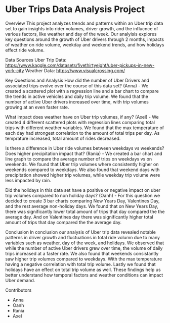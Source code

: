 # Uber Trips Data Analysis Project 

Overview
  This project analyzes trends and patterns within an Uber trip data set to gain insights into rider volumes, driver growth, and the influcnce of various factors, like weather and day of the week. Our analyisis explores key questions around the growth of Uber drivers through 2 months, impacts of weather on ride volume, weekday and weekend trends, and how holidays effect ride volume. 

Data Sources 
  Uber Trip Data: https://www.kaggle.com/datasets/fivethirtyeight/uber-pickups-in-new-york-city
  Weather Data: https://www.visualcrossing.com/

Key Questions and Analysis 
  How did the number of Uber Drivers and associated trips evolve over the course of this data set? (Anna)
    - We created a scattered plot with a regression line and a bar chart to compare the trends in active vehicles and daily trip    volume. We found that the number of active Uber drivers increased over time, with trip volumes growing at an even faster rate. 
    
  What impact does weather have on Uber trip volumes, if any? (Axel)
    - We created 4 different scattered plots with regression lines comparing total trips with different weather variables. We found that the max temperature of each day had strongest correlation to the amount of total trips per day. As temprature increased, total amount of rides decreased. 
    
  Is there a difference in Uber ride volumes between weekdays vs weekends? Does higher precipitation impact that? (Rania)
    - We created a bar chart and line graph to compare the average number of trips on weekdays vs on weekends. We found that Uber trip volumes where consistently higher on weekends compared to weekdays. We also found that weekend days with precipitation showed higher trip volumes, while weekday trip volume were less impacted by rain.  
    
  Did the holidays in this data set have a positive or negative impact on uber trip volumes compared to non holiday days? (Oanh)
    - For this question we decided to create 3 bar charts comparing New Years Day, Valentines Day, and the rest average non-holiday days. We found that on New Years Day, there was significantly lower total amount of trips that day compared the the average day. And on Valentines day there was significantly higher total amount of trips that day compared the the average day.

Conclusion 
   In conclusion our analysis of Uber trip data revealed notable patterns in driver growth and fluctuations in total ride volumn due to many variables such as weather, day of the week, and holidays. We observed that while the number of active Uber drivers grew over time, the volume of daily trips increased at a faster rate. We also found that weekends consistantly saw higher trip volumes compared to weekdays. With the max temperature having a negative correlation with total trip volume. Lastly we found that holidays have an effect on total trip volume as well. These findings help us better understand how temporal factors and weather conditions can impact Uber demand.

Contributors 
- Anna
- Oanh
- Rania
- Axel 
